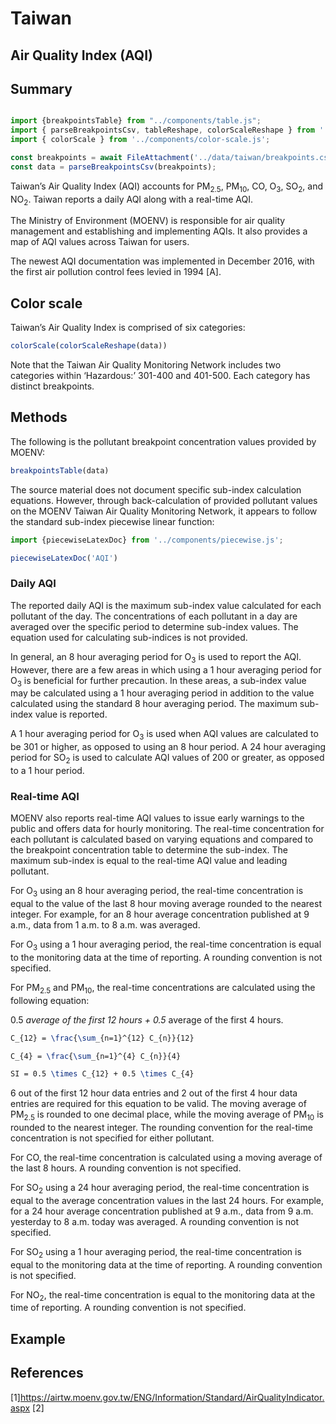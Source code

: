 # Taiwan

## Air Quality Index (AQI)

## Summary

```js

import {breakpointsTable} from "../components/table.js";
import { parseBreakpointsCsv, tableReshape, colorScaleReshape } from '../utils/utils.js';
import { colorScale } from '../components/color-scale.js';

const breakpoints = await FileAttachment('../data/taiwan/breakpoints.csv').text();
const data = parseBreakpointsCsv(breakpoints);

```

Taiwan’s Air Quality Index (AQI) accounts for PM<sub>2.5</sub>, PM<sub>10</sub>, CO, O<sub>3</sub>, SO<sub>2</sub>, and NO<sub>2</sub>. Taiwan reports a daily AQI along with a real-time AQI.

The Ministry of Environment (MOENV) is responsible for air quality management and establishing and implementing AQIs. It also provides a map of AQI values across Taiwan for users.

The newest AQI documentation was implemented in December 2016, with the first air pollution control fees levied in 1994 [A].

## Color scale

Taiwan’s Air Quality Index is comprised of six categories:

```js
colorScale(colorScaleReshape(data))
```

Note that the Taiwan Air Quality Monitoring Network includes two categories within ‘Hazardous:’ 301-400 and 401-500. Each category has distinct breakpoints.

## Methods

The following is the pollutant breakpoint concentration values provided by MOENV:

```js
breakpointsTable(data)
```

The source material does not document specific sub-index calculation equations. However, through back-calculation of provided pollutant values on the MOENV Taiwan Air Quality Monitoring Network, it appears to follow the standard sub-index piecewise linear function:

```js
import {piecewiseLatexDoc} from '../components/piecewise.js';
```

```js
piecewiseLatexDoc('AQI')
```

### Daily AQI

The reported daily AQI is the maximum sub-index value calculated for each pollutant of the day. The concentrations of each pollutant in a day are averaged over the specific period to determine sub-index values. The equation used for calculating sub-indices is not provided.

In general, an 8 hour averaging period for O<sub>3</sub> is used to report the AQI. However, there are a few areas in which using a 1 hour averaging period for O<sub>3</sub> is beneficial for further precaution. In these areas, a sub-index value may be calculated using a 1 hour averaging period in addition to the value calculated using the standard 8 hour averaging period. The maximum sub-index value is reported.

A 1 hour averaging period for O<sub>3</sub> is used when AQI values are calculated to be 301 or higher, as opposed to using an 8 hour period. A 24 hour averaging period for SO<sub>2</sub> is used to calculate AQI values of 200 or greater, as opposed to a 1 hour period.

### Real-time AQI

MOENV also reports real-time AQI values to issue early warnings to the public and offers data for hourly monitoring. The real-time concentration for each pollutant is calculated based on varying equations and compared to the breakpoint concentration table to determine the sub-index. The maximum sub-index is equal to the real-time AQI value and leading pollutant.

For O<sub>3</sub> using an 8 hour averaging period, the real-time concentration is equal to the value of the last 8 hour moving average rounded to the nearest integer. For example, for an 8 hour average concentration published at 9 a.m., data from 1 a.m. to 8 a.m. was averaged.

For O<sub>3</sub> using a 1 hour averaging period, the real-time concentration is equal to the monitoring data at the time of reporting. A rounding convention is not specified.

For PM<sub>2.5</sub> and PM<sub>10</sub>, the real-time concentrations are calculated using the following equation:

0.5 *average of the first 12 hours + 0.5* average of the first 4 hours.

```tex
C_{12} = \frac{\sum_{n=1}^{12} C_{n}}{12} 
```

```tex
C_{4} = \frac{\sum_{n=1}^{4} C_{n}}{4}
```

```tex
SI = 0.5 \times C_{12} + 0.5 \times C_{4}
```

6 out of the first 12 hour data entries and 2 out of the first 4 hour data entries are required for this equation to be valid. The moving average of PM<sub>2.5</sub> is rounded to one decimal place, while the moving average of PM<sub>10</sub> is rounded to the nearest integer. The rounding convention for the real-time concentration is not specified for either pollutant.

For CO, the real-time concentration is calculated using   a moving average of the last 8 hours. A rounding convention is not specified.

For SO<sub>2</sub> using a 24 hour averaging period, the real-time concentration is equal to the average concentration values in the last 24 hours. For example, for a 24 hour average concentration published at 9 a.m., data from 9 a.m. yesterday to 8 a.m. today was averaged. A rounding convention is not specified.

For SO<sub>2</sub> using a 1 hour averaging period, the real-time concentration is equal to the monitoring data at the time of reporting. A rounding convention is not specified.

For NO<sub>2</sub>, the real-time concentration is equal to the monitoring data at the time of reporting. A rounding convention is not specified.

## Example

## References

[1]<https://airtw.moenv.gov.tw/ENG/Information/Standard/AirQualityIndicator.aspx>
[2]
